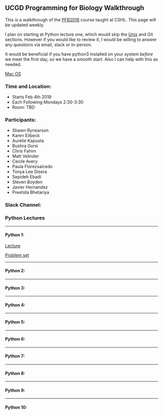 ## UCGD Programming for Biology Walkthrough

This is a walkthrough of the [PFB2018](https://github.com/prog4biol/pfb2018) course taught at CSHL. This page will be updated weekly.

I plan on starting at Python lecture one, which would skip the [Unix](https://github.com/prog4biol/pfb2018/blob/master/unix.md/#unix) and Git sections.  However if you would like to review it, I would be willing to answer any questions via email, slack or in-person.

It would be beneficial if you have python3 installed on your system _before_ we meet the first day, so we have a smooth start. Also I can help with this as needed.

[Mac OS](https://wsvincent.com/install-python3-mac/)

### Time and Location:
* Starts Feb 4th 2019
* Each Following Mondays 2:30-3:30
* Room: TBD

### Participants:

* Shawn Rynearson 
* Karen Eilbeck
* Aurelie Kapusta
* Bushra Gorsi
* Chris Fahim
* Matt Velinder
* Cecile Avery
* Paula Florezsalcedo
* Tonya Lee Disera
* Sepideh Ebadi
* Steven Boyden
* Javier Hernandez
* Preetida Bhetariya

### Slack Channel:

### Python Lectures
___

#### Python 1:
[Lecture](https://github.com/prog4biol/pfb2018/blob/master/pfb.md/#python-1)

[Problem set](https://github.com/prog4biol/pfb2018/blob/master/problemsets/Python_01_problemset.md)

___

#### Python 2:

___

#### Python 3:

___

#### Python 4:

___

#### Python 5:

___

#### Python 6:

___

#### Python 7:

___

#### Python 8:

___

#### Python 9:

___

#### Python 10:


